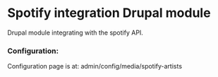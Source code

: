# Spotify integration Drupal module
Drupal module integrating with the spotify API.

### Configuration:
Configuration page is at: admin/config/media/spotify-artists
